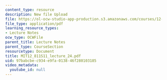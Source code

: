```yaml
---
content_type: resource
description: New file Upload
file: https://ol-ocw-studio-app-production.s3.amazonaws.com/courses/12-811-tropical-meteorology-spring-2011/97babcbec934e9fa013846f280103185_MIT12_811S11_lecture_24.pdf
file_type: application/pdf
learning_resource_types:
- Lecture Notes
ocw_type: OCWFile
parent_title: Lecture Notes
parent_type: CourseSection
resourcetype: Document
title: MIT12_811S11_lecture_24.pdf
uid: 97babcbe-c934-e9fa-0138-46f280103185
video_metadata:
  youtube_id: null
---
```

